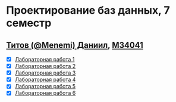 # Проектирование баз данных, 7 семестр

## [Титов (@Menemi) Даниил](https://t.me/Menemi), [M34041](https://m34041.notion.site/M34041-784ae713119e4d208d42bd32e8ff6e7b?pvs=4)

- [x] [Лабораторная работа 1](https://github.com/Menemi/IS-2023-database-design-7-sem/tree/master/Lab1)
- [x] [Лабораторная работа 2](https://github.com/Menemi/IS-2023-database-design-7-sem/tree/master/Lab2)
- [x] [Лабораторная работа 3](https://github.com/Menemi/IS-2023-database-design-7-sem/tree/master/Lab3)
- [x] [Лабораторная работа 4](https://github.com/Menemi/IS-2023-database-design-7-sem/tree/master/Lab4)
- [x] [Лабораторная работа 5](https://github.com/Menemi/IS-2023-database-design-7-sem/tree/master/Lab5)
- [x] [Лабораторная работа 6](https://github.com/Menemi/IS-2023-database-design-7-sem/tree/master/Lab6)
